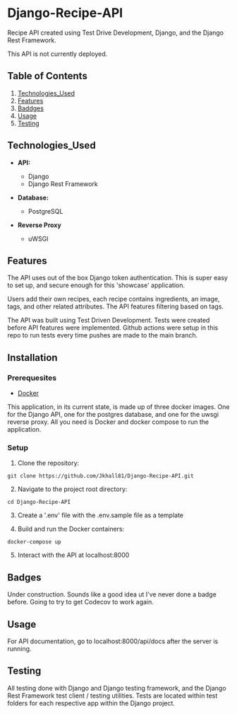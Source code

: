 # Django-Recipe-API

Recipe API created using Test Drive Development, Django, and the Django
Rest Framework.

This API is not currently deployed.

## Table of Contents

1. [Technologies_Used](#technologies_used)
2. [Features](#features)
3. [Baddges](#badges)
4. [Usage](#usage)
5. [Testing](#testing)

## Technologies_Used

- **API:**

  - Django
  - Django Rest Framework

- **Database:**

  - PostgreSQL

- **Reverse Proxy**

  - uWSGI

## Features

The API uses out of the box Django token authentication. This is super easy to set up, and secure enough for this 'showcase' application.

Users add their own recipes, each recipe contains ingredients, an image, tags, and other related attributes. The API features filtering based on tags.

The API was built using Test Driven Development. Tests were created before API features were implemented. Github actions were setup in this repo to run tests every time pushes are made to the main branch.

## Installation

### Prerequesites

- [Docker](https://www.docker.com/)

This application, in its current state, is made up of three docker images. One for the Django API, one for the postgres database, and one for the uwsgi reverse proxy. All you need is Docker and docker compose to run the application.

### Setup

1. Clone the repository:

```
git clone https://github.com/Jkhall81/Django-Recipe-API.git
```

2. Navigate to the project root directory:

```
cd Django-Recipe-API
```

3. Create a '.env' file with the .env.sample file as a template

4. Build and run the Docker containers:

```
docker-compose up
```

5. Interact with the API at localhost:8000

## Badges

Under construction. Sounds like a good idea ut I've never done a badge before. Going to try to get Codecov to work again.

## Usage

For API documentation, go to localhost:8000/api/docs after the server is running.

## Testing

All testing done with Django and Django testing framework, and the Django Rest Framework test client / testing utilities. Tests are located within test folders for each respective app within the Django project.
